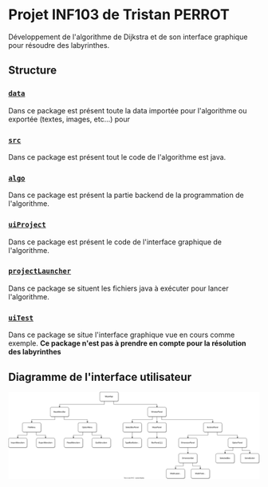 # Projet INF103 de Tristan PERROT
Développement de l'algorithme de Dijkstra et de son interface graphique pour résoudre des labyrinthes.

## Structure

### [`data`](./data)

Dans ce package est présent toute la data importée pour l'algorithme ou exportée (textes, images, etc...) pour

### [`src`](./src)

Dans ce package est présent tout le code de l'algorithme est java.

### [`algo`](./src/algo)

Dans ce package est présent la partie backend de la programmation de l'algorithme.

### [`uiProject`](./src/uiProject)

Dans ce package est présent le code de l'interface graphique de l'algorithme.

### [`projectLauncher`](./src/projectLauncher)

Dans ce package se situent les fichiers java à exécuter pour lancer l'algorithme.

### [`uiTest`](./src/uiTest)

Dans ce package se situe l'interface graphique vue en cours comme exemple. **Ce package n'est pas à prendre en compte pour la résolution des labyrinthes**

## Diagramme de l'interface utilisateur

![Diagramme](./data/UI_Diagram.svg)